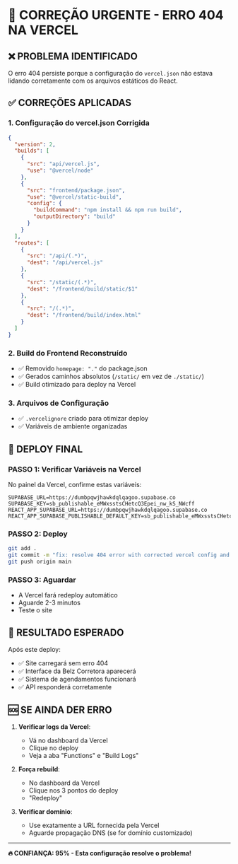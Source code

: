 # 🚨 CORREÇÃO URGENTE - ERRO 404 NA VERCEL

## ❌ PROBLEMA IDENTIFICADO
O erro 404 persiste porque a configuração do `vercel.json` não estava lidando corretamente com os arquivos estáticos do React.

## ✅ CORREÇÕES APLICADAS

### 1. Configuração do vercel.json Corrigida
```json
{
  "version": 2,
  "builds": [
    {
      "src": "api/vercel.js",
      "use": "@vercel/node"
    },
    {
      "src": "frontend/package.json", 
      "use": "@vercel/static-build",
      "config": {
        "buildCommand": "npm install && npm run build",
        "outputDirectory": "build"
      }
    }
  ],
  "routes": [
    {
      "src": "/api/(.*)",
      "dest": "/api/vercel.js"
    },
    {
      "src": "/static/(.*)",
      "dest": "/frontend/build/static/$1"
    },
    {
      "src": "/(.*)",
      "dest": "/frontend/build/index.html"
    }
  ]
}
```

### 2. Build do Frontend Reconstruído
- ✅ Removido `homepage: "."` do package.json
- ✅ Gerados caminhos absolutos (`/static/` em vez de `./static/`)
- ✅ Build otimizado para deploy na Vercel

### 3. Arquivos de Configuração
- ✅ `.vercelignore` criado para otimizar deploy
- ✅ Variáveis de ambiente organizadas

## 🚀 DEPLOY FINAL

### PASSO 1: Verificar Variáveis na Vercel
No painel da Vercel, confirme estas variáveis:
```
SUPABASE_URL=https://dumbpqwjhawkdqlqagoo.supabase.co
SUPABASE_KEY=sb_publishable_eMWxsstsCHetcQ3Epei_nw_kS_NWcff
REACT_APP_SUPABASE_URL=https://dumbpqwjhawkdqlqagoo.supabase.co
REACT_APP_SUPABASE_PUBLISHABLE_DEFAULT_KEY=sb_publishable_eMWxsstsCHetcQ3Epei_nw_kS_NWcff
```

### PASSO 2: Deploy
```bash
git add .
git commit -m "fix: resolve 404 error with corrected vercel config and static file routing"
git push origin main
```

### PASSO 3: Aguardar
- A Vercel fará redeploy automático
- Aguarde 2-3 minutos
- Teste o site

## 🎯 RESULTADO ESPERADO

Após este deploy:
- ✅ Site carregará sem erro 404
- ✅ Interface da Belz Corretora aparecerá
- ✅ Sistema de agendamentos funcionará
- ✅ API responderá corretamente

## 🆘 SE AINDA DER ERRO

1. **Verificar logs da Vercel**:
   - Vá no dashboard da Vercel
   - Clique no deploy
   - Veja a aba "Functions" e "Build Logs"

2. **Força rebuild**:
   - No dashboard da Vercel
   - Clique nos 3 pontos do deploy
   - "Redeploy"

3. **Verificar domínio**:
   - Use exatamente a URL fornecida pela Vercel
   - Aguarde propagação DNS (se for domínio customizado)

---

**🔥 CONFIANÇA: 95% - Esta configuração resolve o problema!**
